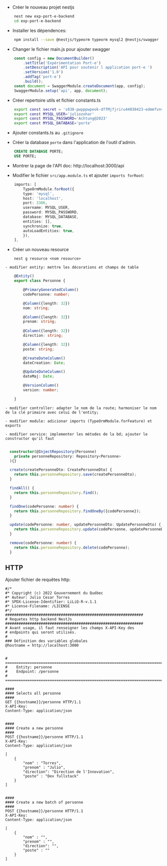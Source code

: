
- Créer le nouveau projet nestjs 

```bash
	nest new exp-port-e-backend
	cd exp-port-e-backend
```

- Installer les dépendences: 

```bash
	npm install --save @nestjs/typeorm typeorm mysql2 @nestjs/swagger
```
- Changer le fichier main.js pour ajouter swagger 

```ts
	const config = new DocumentBuilder()
	    .setTitle('Expérimentation Port-e')
	    .setDescription('API pour soutenir l application port-e ')
	    .setVersion('1.0')
	    .addTag('port-e')
	    .build();
	const document = SwaggerModule.createDocument(app, config);
	SwaggerModule.setup('api', app, document);
```

- Créer repertoire utils et fichier constants.ts

```bash
	export const secret = 's038-pwpppwpeok-dffMjfjriru44030423-edmmfvnvdmjrp4l4k';
	export const MYSQL_USER='juliozohar'
	export const MYSQL_PASSWORD='Achtung@2023'
	export const MYSQL_DATABASE='porte'
```

- Ajouter constants.ts au `.gitignore`

- Créer la database `porte` dans l'application de l'outil d'admin.

```sql
	CREATE DATABASE PORTE; 
	USE PORTE; 
```

- Montrer la page de l'API doc: http://localhost:3000/api

- Modifier le fichier `src/app.module.ts` et ajouter `imports forRoot`: 

```ts
	imports: [
		TypeOrmModule.forRoot({
		type: 'mysql',
		host: 'localhost',
		port: 3306,
		username: MYSQL_USER,
		password: MYSQL_PASSWORD,
		database: MYSQL_DATABASE,
		entities: [],
		synchronize: true,
		autoLoadEntities: true,
		}),
	],
```

- Créer un nouveau resource

```
	nest g resource <nom resource>
```

	- modifier entity: mettre les décorations et champs de table 

```ts
	@Entity()
	export class Personne {

		@PrimaryGeneratedColumn()
		codePersonne: number;

		@Column({length: 32})
		nom: string; 

		@Column({length: 32})
		prenom: string;
		
		@Column({length: 32})
		direction: string; 

		@Column({length: 32})
		poste: string; 

		@CreateDateColumn()
		dateCreation: Date; 

		@UpdateDateColumn()
		dateMaj: Date; 

		@VersionColumn()
		version: number; 

	}
```
	
	- modifier controller: adapter le nom de la route; harmoniser le nom de la clé primaire avec celui de l'entity;
	
	- modifier module: adicionar imports (TypeOrmModule.forFeature) et exports 
	
	- modifier service: implementer les métodes de la bd; ajouter le constructor qu'il faut

```ts

  constructor(@InjectRepository(Personne)
	private personneRepository: Repository<Personne>
  ){}

  create(createPersonneDto: CreatePersonneDto) {
    return this.personneRepository.save(createPersonneDto);
  }

  findAll() {
    return this.personneRepository.find(); 
  }

  findOne(codePersonne: number) {
    return this.personneRepository.findOneBy({codePersonne});
  }

  update(codePersonne: number, updatePersonneDto: UpdatePersonneDto) {
    return this.personneRepository.update(codePersonne, updatePersonneDto); 
  }

  remove(codePersonne: number) {
    return this.personneRepository.delete(codePersonne);
  }
```

## HTTP

Ajouter fichier de requêtes http: 

```http
#/*
#* Copyright (c) 2022 Gouvernement du Québec
#* Auteur: Julio Cesar Torres 
#* SPDX-License-Identifier: LiLiQ-R-v.1.1
#* License-Filename: /LICENSE
#*/
##############################################################
# Requetes http backend NestJs
##############################################################
# Avant usage, il faut renseigner les champs X-API-Key des 
# endpoints qui seront utilisés. 
# 
### Définition des variables globales 
@hostname = http://localhost:3000


# ============================================================================
#    Entity: personne
#    Endpoint: /personne
# ============================================================================

####
#### Selects all personne 
#### 
GET {{hostname}}/personne HTTP/1.1
X-API-Key: 
Content-Type: application/json


####
#### Create a new personne 
#### 
POST {{hostname}}/personne HTTP/1.1
X-API-Key: 
Content-Type: application/json

[
    {  
		"nom" : "Torres", 
		"prenom" : "Julio", 
		"direction": "Direction de l'Innovation", 
		"poste" : "Dev fullstack" 
    }
]


####
#### Create a new batch of personne 
#### 
POST {{hostname}}/personne HTTP/1.1
X-API-Key: 
Content-Type: application/json

[
    {  
		"nom" : "", 
		"prenom" : "", 
		"direction": "", 
		"poste" : "" 
    }  
]

```

